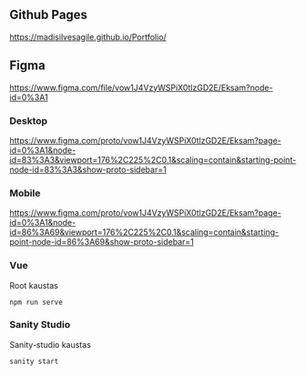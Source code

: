 
## Github Pages
https://madisilvesagile.github.io/Portfolio/

## Figma
https://www.figma.com/file/vow1J4VzyWSPiX0tlzGD2E/Eksam?node-id=0%3A1

### Desktop
https://www.figma.com/proto/vow1J4VzyWSPiX0tlzGD2E/Eksam?page-id=0%3A1&node-id=83%3A3&viewport=176%2C225%2C0.1&scaling=contain&starting-point-node-id=83%3A3&show-proto-sidebar=1

### Mobile
https://www.figma.com/proto/vow1J4VzyWSPiX0tlzGD2E/Eksam?page-id=0%3A1&node-id=86%3A69&viewport=176%2C225%2C0.1&scaling=contain&starting-point-node-id=86%3A69&show-proto-sidebar=1

### Vue
Root kaustas
```
npm run serve
```

### Sanity Studio
Sanity-studio kaustas
```
sanity start
```

